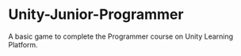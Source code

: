 # Unity-Junior-Programmer
A basic game to complete the Programmer course on Unity Learning Platform.
